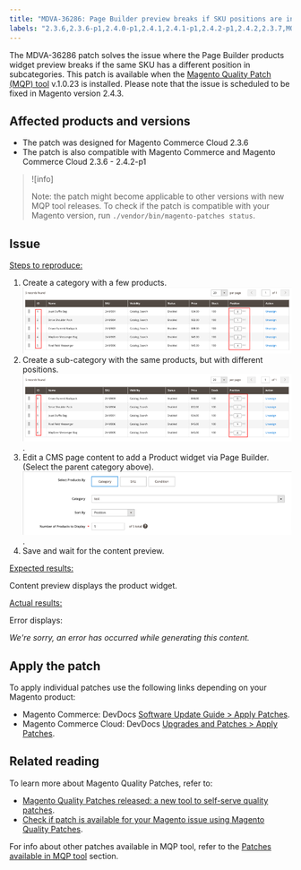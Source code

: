 ```yaml
---
title: "MDVA-36286: Page Builder preview breaks if SKU positions are in different categories"
labels: "2.3.6,2.3.6-p1,2.4.0-p1,2.4.1,2.4.1-p1,2.4.2-p1,2.4.2,2.3.7,MQP 1.0.23,MQP patches,Magento Commerce,Magento Commerce Cloud,Magento Quality Patches,support tools,products,Page Builder,SKU"
---
```


The MDVA-36286 patch solves the issue where the Page Builder products widget preview breaks if the same SKU has a different position in subcategories. This patch is available when the [Magento Quality Patch (MQP) tool](https://devdocs.magento.com/guides/v2.4/comp-mgr/patching.html#mqp) v.1.0.23 is installed. Please note that the issue is scheduled to be fixed in Magento version 2.4.3.

## Affected products and versions

* The patch was designed for Magento Commerce Cloud 2.3.6
* The patch is also compatible with Magento Commerce and Magento Commerce Cloud 2.3.6 - 2.4.2-p1

>![info]
>
>Note: the patch might become applicable to other versions with new MQP tool releases. To check if the patch is compatible with your Magento version, run `./vendor/bin/magento-patches status`.

## Issue

<ins>Steps to reproduce:</ins>

1. Create a category with a few products.
        ![products_magento_ordered.png](assets/products_magento_ordered.png)  
1. Create a sub-category with the same products, but with different positions.
        ![products_magento_different_position.png](assets/products_magento_different_position.png).
1. Edit a CMS page content to add a Product widget via Page Builder. (Select the parent category above).
        ![cms_page_magento.png](assets/cms_page_magento.png).
1. Save and wait for the content preview.

<ins>Expected results:</ins>

Content preview displays the product widget.

<ins>Actual results:</ins>

Error displays:

*We're sorry, an error has occurred while generating this content.*

## Apply the patch

To apply individual patches use the following links depending on your Magento product:

* Magento Commerce: DevDocs [Software Update Guide > Apply Patches](https://devdocs.magento.com/guides/v2.4/comp-mgr/patching/mqp.html).
* Magento Commerce Cloud: DevDocs [Upgrades and Patches > Apply Patches](https://devdocs.magento.com/cloud/project/project-patch.html).

## Related reading

To learn more about Magento Quality Patches, refer to:

* [Magento Quality Patches released: a new tool to self-serve quality patches](https://support.magento.com/hc/en-us/articles/360047139492).
* [Check if patch is available for your Magento issue using Magento Quality Patches](https://support.magento.com/hc/en-us/articles/360047125252).

For info about other patches available in MQP tool, refer to the [Patches available in MQP tool](https://support.magento.com/hc/en-us/sections/360010506631-Patches-available-in-MQP-tool-) section.
